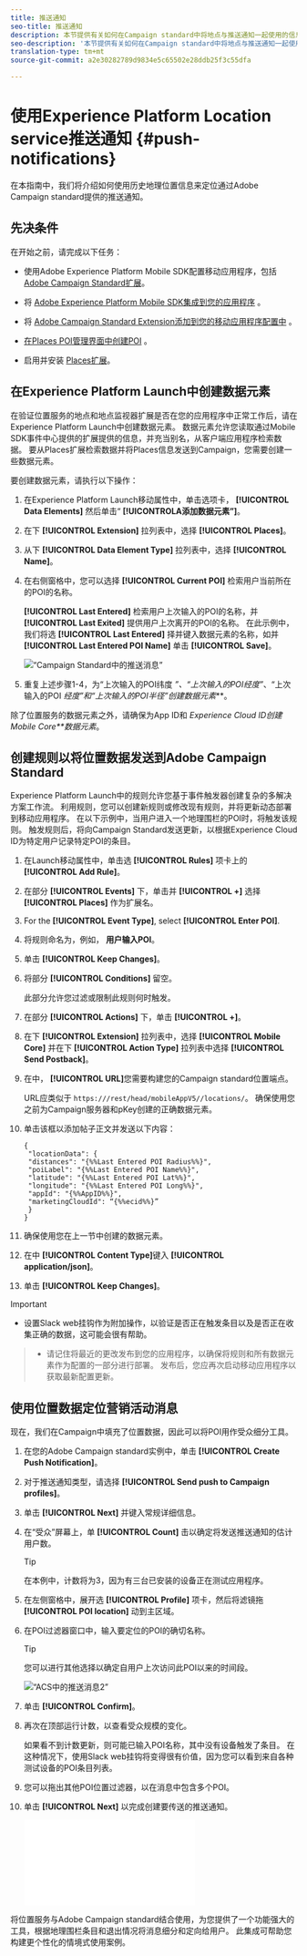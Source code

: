 ```yaml
---
title: 推送通知
seo-title: 推送通知
description: 本节提供有关如何在Campaign standard中将地点与推送通知一起使用的信息。
seo-description: '本节提供有关如何在Campaign standard中将地点与推送通知一起使用的信息。 '
translation-type: tm+mt
source-git-commit: a2e30282789d9834e5c65502e28ddb25f3c55dfa

---
```



# 使用Experience Platform Location service推送通知 {#push-notifications}

在本指南中，我们将介绍如何使用历史地理位置信息来定位通过Adobe Campaign standard提供的推送通知。

## 先决条件

在开始之前，请完成以下任务：

* 使用Adobe Experience Platform Mobile SDK配置移动应用程序，包括 [Adobe Campaign Standard扩展](https://aep-sdks.gitbook.io/docs/using-mobile-extensions/adobe-campaign-standard)。

* 将 [Adobe Experience Platform Mobile SDK集成到您的应用程序](https://aep-sdks.gitbook.io/docs/getting-started/get-the-sdk) 。
* 将 [Adobe Campaign Standard Extension添加到您的移动应用程序配置中](https://aep-sdks.gitbook.io/docs/using-mobile-extensions/adobe-campaign-standard) 。

* [在Places POI管理界面中创建POI](/help/poi-mgmt-ui/create-a-poi-ui.md) 。

* 启用并安装 [Places扩展](/help/places-ext-aep-sdks/places-extension/places-extension.md)。


## 在Experience Platform Launch中创建数据元素

在验证位置服务的地点和地点监视器扩展是否在您的应用程序中正常工作后，请在Experience Platform Launch中创建数据元素。 数据元素允许您读取通过Mobile SDK事件中心提供的扩展提供的信息，并充当别名，从客户端应用程序检索数据。 要从Places扩展检索数据并将Places信息发送到Campaign，您需要创建一些数据元素。

要创建数据元素，请执行以下操作：

1. 在Experience Platform Launch移动属性中，单击选项卡， **[!UICONTROL Data Elements]** 然后单击“ **[!UICONTROLA添加数据元素”]**。
1. 在下 **[!UICONTROL Extension]** 拉列表中，选择 **[!UICONTROL Places]**。
1. 从下 **[!UICONTROL Data Element Type]** 拉列表中，选择 **[!UICONTROL Name]**。
1. 在右侧窗格中，您可以选择 **[!UICONTROL Current POI]** 检索用户当前所在的POI的名称。

   **[!UICONTROL Last Entered]** 检索用户上次输入的POI的名称，并 **[!UICONTROL Last Exited]** 提供用户上次离开的POI的名称。 在此示例中，我们将选 **[!UICONTROL Last Entered]** 择并键入数据元素的名称，如并 **[!UICONTROL Last Entered POI Name]** 单击 **[!UICONTROL Save]**。

   ![“Campaign Standard中的推送消息”](/help/assets/ACS_Push1.png)

1. 重复上述步骤1-4，为“上次输入的POI纬度 *”、“上次输入的POI经度”*、“上次输入的POI *经度”和“上次输入的POI半径”创建数据元素***。

除了位置服务的数据元素之外，请确保为App ID和 *Experience Cloud ID创建Mobile Core**数据元素*。

## 创建规则以将位置数据发送到Adobe Campaign Standard

Experience Platform Launch中的规则允许您基于事件触发器创建复杂的多解决方案工作流。 利用规则，您可以创建新规则或修改现有规则，并将更新动态部署到移动应用程序。 在以下示例中，当用户进入一个地理围栏的POI时，将触发该规则。 触发规则后，将向Campaign Standard发送更新，以根据Experience Cloud ID为特定用户记录特定POI的条目。

1. 在Launch移动属性中，单击选 **[!UICONTROL Rules]** 项卡上的 **[!UICONTROL Add Rule]**。
1. 在部分 **[!UICONTROL Events]** 下，单击并 **[!UICONTROL +]** 选择 **[!UICONTROL Places]** 作为扩展名。
1. For the **[!UICONTROL Event Type]**, select **[!UICONTROL Enter POI]**.
1. 将规则命名为，例如， **用户输入POI**。
1. 单击 **[!UICONTROL Keep Changes]**。
1. 将部分 **[!UICONTROL Conditions]** 留空。

   此部分允许您过滤或限制此规则何时触发。

1. 在部分 **[!UICONTROL Actions]** 下，单击 **[!UICONTROL +]**。
1. 在下 **[!UICONTROL Extension]** 拉列表中，选择 **[!UICONTROL Mobile Core]** 并在下 **[!UICONTROL Action Type]** 拉列表中选择 **[!UICONTROL Send Postback]**。
1. 在中， **[!UICONTROL URL]**&#x200B;您需要构建您的Campaign standard位置端点。

   URL应类似于 `https:///rest/head/mobileAppV5//locations/`。
确保使用您之前为Campaign服务器和pKey创建的正确数据元素。

1. 单击该框以添加帖子正文并发送以下内容：

   ```
   {
    "locationData": {
    "distances": "{%%Last Entered POI Radius%%}",
    "poiLabel": "{%%Last Entered POI Name%%}",
    "latitude": "{%%Last Entered POI Lat%%}",
    "longitude": "{%%Last Entered POI Long%%}",
    "appId": "{%%AppID%%}",
    "marketingCloudId": “{%%ecid%%}”
    }
   }
   ```

1. 确保使用您在上一节中创建的数据元素。
1. 在中 **[!UICONTROL Content Type]**&#x200B;键入 **[!UICONTROL application/json]**。
1. 单击 **[!UICONTROL Keep Changes]**。

>[!IMPORTANT]
>
>* 设置Slack web挂钩作为附加操作，以验证是否正在触发条目以及是否正在收集正确的数据，这可能会很有帮助。


>* 请记住将最近的更改发布到您的应用程序，以确保将规则和所有数据元素作为配置的一部分进行部署。 发布后，您应再次启动移动应用程序以获取最新配置更新。


## 使用位置数据定位营销活动消息

现在，我们在Campaign中填充了位置数据，因此可以将POI用作受众细分工具。

1. 在您的Adobe Campaign standard实例中，单击 **[!UICONTROL Create Push Notification]**。
1. 对于推送通知类型，请选择 **[!UICONTROL Send push to Campaign profiles]**。
1. 单击 **[!UICONTROL Next]** 并键入常规详细信息。
1. 在“受众”屏幕上，单 **[!UICONTROL Count]** 击以确定将发送推送通知的估计用户数。

   >[!TIP]
   >
   >在本例中，计数将为3，因为有三台已安装的设备正在测试应用程序。

1. 在左侧窗格中，展开选 **[!UICONTROL Profile]** 项卡，然后将滤镜拖 **[!UICONTROL POI location]** 动到主区域。
1. 在POI过滤器窗口中，输入要定位的POI的确切名称。

   >[!TIP]
   >
   >您可以进行其他选择以确定自用户上次访问此POI以来的时间段。

   ![“ACS中的推送消息2”](/help/assets/ACS_push2.png)

1. 单击 **[!UICONTROL Confirm]**。
1. 再次在顶部运行计数，以查看受众规模的变化。

   如果看不到计数更新，则可能已输入POI名称，其中没有设备触发了条目。 在这种情况下，使用Slack web挂钩将变得很有价值，因为您可以看到来自各种测试设备的POI条目列表。
1. 您可以拖出其他POI位置过滤器，以在消息中包含多个POI。
1. 单击 **[!UICONTROL Next]** 以完成创建要传送的推送通知。

   ![“ACS中的推送消息3”](/help/assets/ACS_push3.html)

将位置服务与Adobe Campaign standard结合使用，为您提供了一个功能强大的工具，根据地理围栏条目和退出情况将消息细分和定向给用户。 此集成可帮助您构建更个性化的情境式使用案例。